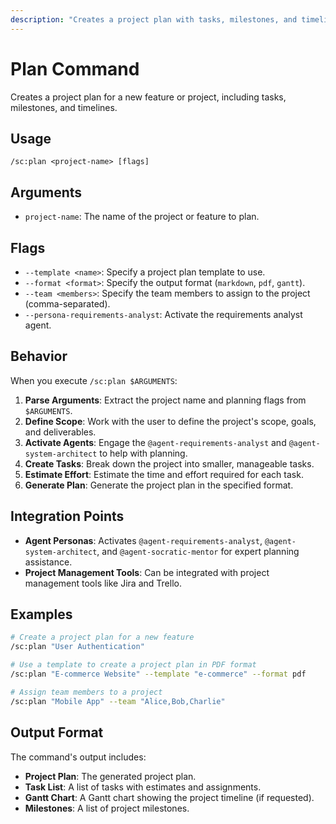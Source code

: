 ```yaml
---
description: "Creates a project plan with tasks, milestones, and timelines."
---
```


# Plan Command

Creates a project plan for a new feature or project, including tasks, milestones, and timelines.

## Usage

```
/sc:plan <project-name> [flags]
```

## Arguments

- `project-name`: The name of the project or feature to plan.

## Flags

- `--template <name>`: Specify a project plan template to use.
- `--format <format>`: Specify the output format (`markdown`, `pdf`, `gantt`).
- `--team <members>`: Specify the team members to assign to the project (comma-separated).
- `--persona-requirements-analyst`: Activate the requirements analyst agent.

## Behavior

When you execute `/sc:plan $ARGUMENTS`:

1.  **Parse Arguments**: Extract the project name and planning flags from `$ARGUMENTS`.
2.  **Define Scope**: Work with the user to define the project's scope, goals, and deliverables.
3.  **Activate Agents**: Engage the `@agent-requirements-analyst` and `@agent-system-architect` to help with planning.
4.  **Create Tasks**: Break down the project into smaller, manageable tasks.
5.  **Estimate Effort**: Estimate the time and effort required for each task.
6.  **Generate Plan**: Generate the project plan in the specified format.

## Integration Points

-   **Agent Personas**: Activates `@agent-requirements-analyst`, `@agent-system-architect`, and `@agent-socratic-mentor` for expert planning assistance.
-   **Project Management Tools**: Can be integrated with project management tools like Jira and Trello.

## Examples

```bash
# Create a project plan for a new feature
/sc:plan "User Authentication"

# Use a template to create a project plan in PDF format
/sc:plan "E-commerce Website" --template "e-commerce" --format pdf

# Assign team members to a project
/sc:plan "Mobile App" --team "Alice,Bob,Charlie"
```

## Output Format

The command's output includes:
-   **Project Plan**: The generated project plan.
-   **Task List**: A list of tasks with estimates and assignments.
-   **Gantt Chart**: A Gantt chart showing the project timeline (if requested).
-   **Milestones**: A list of project milestones.
